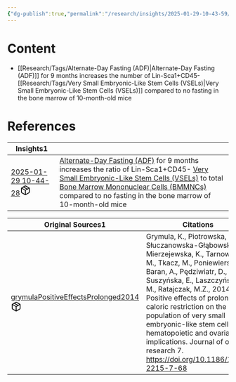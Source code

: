 ```yaml
---
{"dg-publish":true,"permalink":"/research/insights/2025-01-29-10-43-59/","updated":"2025-01-29T10:43:59-05:00"}
---
```


# Content
- [[Research/Tags/Alternate-Day Fasting (ADF)\|Alternate-Day Fasting (ADF)]] for 9 months increases the number of Lin-Sca1+CD45- [[Research/Tags/Very Small Embryonic-Like Stem Cells (VSELs)\|Very Small Embryonic-Like Stem Cells (VSELs)]] compared to no fasting in the bone marrow of 10-month-old mice
# References
<div><table class="dataview table-view-table"><thead class="table-view-thead"><tr class="table-view-tr-header"><th class="table-view-th"><span>Insights</span><span class="dataview small-text">1</span></th><th class="table-view-th"><span></span></th></tr></thead><tbody class="table-view-tbody"><tr><td><span><a data-tooltip-position="top" aria-label="Research/Insights/2025-01-29 10-44-28.md" data-href="Research/Insights/2025-01-29 10-44-28.md" href="Research/Insights/2025-01-29 10-44-28.md" class="internal-link" target="_blank" rel="noopener nofollow" fileclass-name="Research Links">2025-01-29 10-44-28</a><a class="metadata-menu fileclass-icon"><svg xmlns="http://www.w3.org/2000/svg" width="24" height="24" viewBox="0 0 24 24" fill="none" stroke="currentColor" stroke-width="2" stroke-linecap="round" stroke-linejoin="round" class="svg-icon lucide-package"><path d="m7.5 4.27 9 5.15"></path><path d="M21 8a2 2 0 0 0-1-1.73l-7-4a2 2 0 0 0-2 0l-7 4A2 2 0 0 0 3 8v8a2 2 0 0 0 1 1.73l7 4a2 2 0 0 0 2 0l7-4A2 2 0 0 0 21 16Z"></path><path d="m3.3 7 8.7 5 8.7-5"></path><path d="M12 22V12"></path></svg></a></span></td><td><span><a data-href="Alternate-Day Fasting (ADF)" href="Alternate-Day Fasting (ADF)" class="internal-link" target="_blank" rel="noopener nofollow">Alternate-Day Fasting (ADF)</a> for 9 months increases the ratio of Lin-Sca1+CD45- <a data-href="Very Small Embryonic-Like Stem Cells (VSELs)" href="Very Small Embryonic-Like Stem Cells (VSELs)" class="internal-link" target="_blank" rel="noopener nofollow">Very Small Embryonic-Like Stem Cells (VSELs)</a> to total <a data-href="Bone Marrow Mononuclear Cells (BMMNCs)" href="Bone Marrow Mononuclear Cells (BMMNCs)" class="internal-link" target="_blank" rel="noopener nofollow">Bone Marrow Mononuclear Cells (BMMNCs)</a> compared to no fasting in the bone marrow of 10-month-old mice</span></td></tr></tbody></table></div><div><table class="dataview table-view-table"><thead class="table-view-thead"><tr class="table-view-tr-header"><th class="table-view-th"><span>Original Sources</span><span class="dataview small-text">1</span></th><th class="table-view-th"><span>Citations</span></th></tr></thead><tbody class="table-view-tbody"><tr><td><span><a data-tooltip-position="top" aria-label="Research/Evidence Sources/grymulaPositiveEffectsProlonged2014.md" data-href="Research/Evidence Sources/grymulaPositiveEffectsProlonged2014.md" href="Research/Evidence Sources/grymulaPositiveEffectsProlonged2014.md" class="internal-link" target="_blank" rel="noopener nofollow" fileclass-name="Research Links">grymulaPositiveEffectsProlonged2014</a><a class="metadata-menu fileclass-icon"><svg xmlns="http://www.w3.org/2000/svg" width="24" height="24" viewBox="0 0 24 24" fill="none" stroke="currentColor" stroke-width="2" stroke-linecap="round" stroke-linejoin="round" class="svg-icon lucide-package"><path d="m7.5 4.27 9 5.15"></path><path d="M21 8a2 2 0 0 0-1-1.73l-7-4a2 2 0 0 0-2 0l-7 4A2 2 0 0 0 3 8v8a2 2 0 0 0 1 1.73l7 4a2 2 0 0 0 2 0l7-4A2 2 0 0 0 21 16Z"></path><path d="m3.3 7 8.7 5 8.7-5"></path><path d="M12 22V12"></path></svg></a></span></td><td><span>Grymula, K., Piotrowska, K., Słuczanowska-Głąbowska, S., Mierzejewska, K., Tarnowski, M., Tkacz, M., Poniewierska-Baran, A., Pędziwiatr, D., Suszyńska, E., Laszczyńska, M., Ratajczak, M.Z., 2014. Positive effects of prolonged caloric restriction on the population of very small embryonic-like stem cells - hematopoietic and ovarian implications. Journal of ovarian research 7. <a rel="noopener nofollow" class="external-link" href="https://doi.org/10.1186/1757-2215-7-68" target="_blank">https://doi.org/10.1186/1757-2215-7-68</a></span></td></tr></tbody></table></div>


